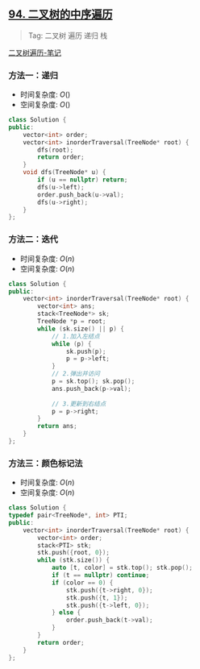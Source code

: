 ## [94. 二叉树的中序遍历](https://leetcode.cn/problems/binary-tree-inorder-traversal/description/)

> Tag: 二叉树 遍历 递归 栈

[二叉树遍历-笔记](https://alfly.cn/algorithm/21_binary-tree-traversal/#%e4%b8%ad%e5%ba%8f%e9%81%8d%e5%8e%86)

### 方法一：递归
* 时间复杂度: ${O()}$
* 空间复杂度: ${O()}$
```cpp
class Solution {
public:
    vector<int> order;
    vector<int> inorderTraversal(TreeNode* root) {
        dfs(root);
        return order;
    }
    void dfs(TreeNode* u) {
        if (u == nullptr) return;
        dfs(u->left);
        order.push_back(u->val);
        dfs(u->right);
    }
};
```

### 方法二：迭代
* 时间复杂度: ${O(n)}$
* 空间复杂度: ${O(n)}$
```cpp
class Solution {
public:
    vector<int> inorderTraversal(TreeNode* root) {
        vector<int> ans;
        stack<TreeNode*> sk;
        TreeNode *p = root;
        while (sk.size() || p) {
            // 1.加入左结点
            while (p) {
                sk.push(p);
                p = p->left;
            }
            // 2.弹出并访问
            p = sk.top(); sk.pop();
            ans.push_back(p->val);
            
            // 3.更新到右结点
            p = p->right;
        }
        return ans;
    }
};
```

### 方法三：颜色标记法
* 时间复杂度: ${O(n)}$
* 空间复杂度: ${O(n)}$
```cpp
class Solution {
typedef pair<TreeNode*, int> PTI;
public:
    vector<int> inorderTraversal(TreeNode* root) {
        vector<int> order;
        stack<PTI> stk;
        stk.push({root, 0});
        while (stk.size()) {
            auto [t, color] = stk.top(); stk.pop();
            if (t == nullptr) continue;
            if (color == 0) {
                stk.push({t->right, 0});
                stk.push({t, 1});
                stk.push({t->left, 0});
            } else {
                order.push_back(t->val);
            }
        }
        return order;
    }
};
```